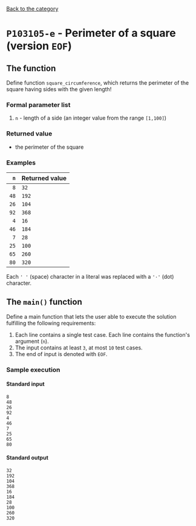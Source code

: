 [Back to the category](./README.md)

# `P103105-e` - Perimeter of a square (version `EOF`)

## The function

Define function `square_circumference`, which returns the perimeter of the square having sides with the given length!


### Formal parameter list

1. `n` - length of a side (an integer value from the range `[1,100]`)

### Returned value

* the perimeter of the square

### Examples

| `n` | Returned value | 
| ---: | :-- | 
| `8` | `32` | 
| `48` | `192` | 
| `26` | `104` | 
| `92` | `368` | 
| `4` | `16` | 
| `46` | `184` | 
| `7` | `28` | 
| `25` | `100` | 
| `65` | `260` | 
| `80` | `320` | 

Each `' '` (space) character in a literal was replaced with a  `'·'` (dot) character.

## The `main()` function

Define a main function that lets the user able to execute the solution fulfilling the following requirements:

1. Each line contains a single test case. Each line contains the function's argument (`n`).
1. The input contains at least `3`, at most `10` test cases.
1. The end of input is denoted with `EOF`.

### Sample execution

#### Standard input

```
8
48
26
92
4
46
7
25
65
80
```

#### Standard output

```
32
192
104
368
16
184
28
100
260
320
```